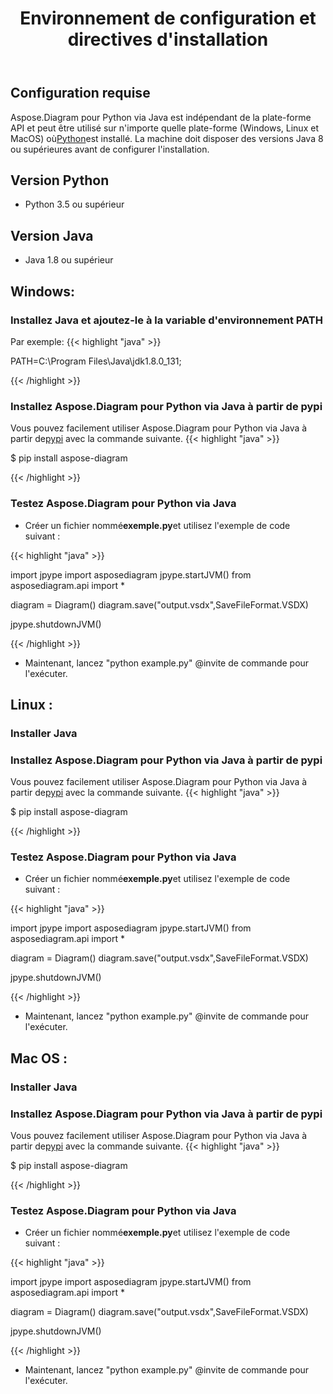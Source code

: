 ﻿---
title: Environnement de configuration et directives d'installation
type: docs
weight: 20
url: /fr/python-java/setup-environment-and-installation-guidelines/
aliases: [/java/aspose-diagram-for-python-via-java-system-requirements/, /pythonjava/system-requirements/]
keywords: python, visio, instal
description: configuration Aspose.Diagram pour Python via Java et directives d'installation
---
## **Configuration requise**
 Aspose.Diagram pour Python via Java est indépendant de la plate-forme API et peut être utilisé sur n'importe quelle plate-forme (Windows, Linux et MacOS) où[Python](https://www.python.org/downloads/)est installé. La machine doit disposer des versions Java 8 ou supérieures avant de configurer l'installation.

## **Version Python**
- Python 3.5 ou supérieur
## **Version Java**
- Java 1.8 ou supérieur

## **Windows:**
### **Installez Java et ajoutez-le à la variable d'environnement PATH**
Par exemple:
{{< highlight "java" >}}

PATH=C:\Program Files\Java\jdk1.8.0_131;

{{< /highlight >}}
  
### **Installez Aspose.Diagram pour Python via Java à partir de pypi**
 Vous pouvez facilement utiliser Aspose.Diagram pour Python via Java à partir de[pypi](https://pypi.org/project/aspose-diagram/) avec la commande suivante.
{{< highlight "java" >}}

 $ pip install aspose-diagram

{{< /highlight >}}

### **Testez Aspose.Diagram pour Python via Java**
-  Créer un fichier nommé**exemple.py**et utilisez l'exemple de code suivant :

{{< highlight "java" >}}

import jpype
import asposediagram
jpype.startJVM()
from asposediagram.api import *

diagram = Diagram()
diagram.save("output.vsdx",SaveFileFormat.VSDX)

jpype.shutdownJVM()

{{< /highlight >}}

- Maintenant, lancez "python example.py" @invite de commande pour l'exécuter.

## **Linux :**
### **Installer Java**
  
### **Installez Aspose.Diagram pour Python via Java à partir de pypi**
 Vous pouvez facilement utiliser Aspose.Diagram pour Python via Java à partir de[pypi](https://pypi.org/project/aspose-diagram/) avec la commande suivante.
{{< highlight "java" >}}

 $ pip install aspose-diagram

{{< /highlight >}}

### **Testez Aspose.Diagram pour Python via Java**
-  Créer un fichier nommé**exemple.py**et utilisez l'exemple de code suivant :

{{< highlight "java" >}}

import jpype
import asposediagram
jpype.startJVM()
from asposediagram.api import *

diagram = Diagram()
diagram.save("output.vsdx",SaveFileFormat.VSDX)

jpype.shutdownJVM()

{{< /highlight >}}

- Maintenant, lancez "python example.py" @invite de commande pour l'exécuter.

## **Mac OS :**
### **Installer Java**
  
### **Installez Aspose.Diagram pour Python via Java à partir de pypi**
 Vous pouvez facilement utiliser Aspose.Diagram pour Python via Java à partir de[pypi](https://pypi.org/project/aspose-diagram/) avec la commande suivante.
{{< highlight "java" >}}

 $ pip install aspose-diagram

{{< /highlight >}}

### **Testez Aspose.Diagram pour Python via Java**
-  Créer un fichier nommé**exemple.py**et utilisez l'exemple de code suivant :

{{< highlight "java" >}}

import jpype
import asposediagram
jpype.startJVM()
from asposediagram.api import *

diagram = Diagram()
diagram.save("output.vsdx",SaveFileFormat.VSDX)

jpype.shutdownJVM()

{{< /highlight >}}

- Maintenant, lancez "python example.py" @invite de commande pour l'exécuter.

